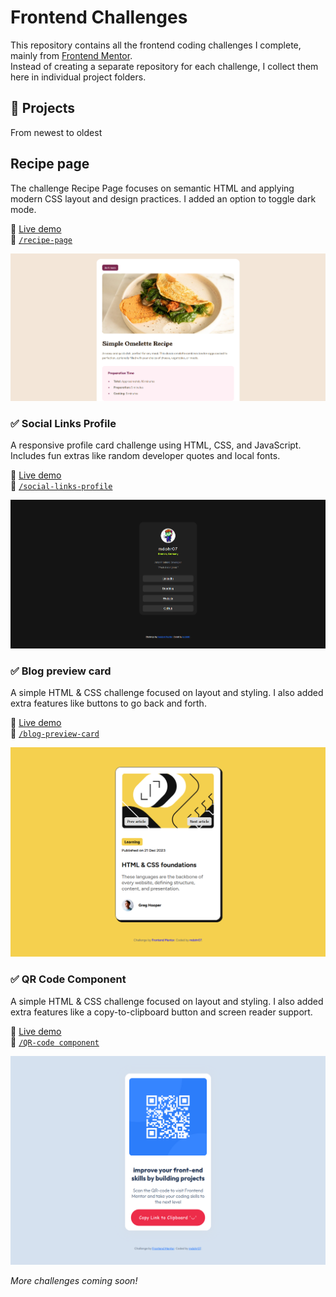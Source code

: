 # Frontend Challenges

This repository contains all the frontend coding challenges I complete, mainly from [Frontend Mentor](https://www.frontendmentor.io/).  
Instead of creating a separate repository for each challenge, I collect them here in individual project folders.

## 📁 Projects
From newest to oldest

## Recipe page
 The challenge Recipe Page focuses on semantic HTML and applying modern CSS layout and design practices. I added an option to toggle dark mode.

🔗 [Live demo](https://mdohr07.github.io/Frontend-Challenges/recipe-page/)  
📂 [`/recipe-page`](https://github.com/mdohr07/Frontend-Challenges/tree/main/recipe-page)

![Screenshot of Recipe Page](https://github.com/mdohr07/Frontend-Challenges/raw/main/recipe-page/screenshot.png)

### ✅ Social Links Profile

A responsive profile card challenge using HTML, CSS, and JavaScript. Includes fun extras like random developer quotes and local fonts.

🔗 [Live demo](https://mdohr07.github.io/Frontend-Challenges/social-links-profile/)  
📂 [`/social-links-profile`](https://github.com/mdohr07/Frontend-Challenges/tree/main/social-links-profile)

![Screenshot of Social Links Profile](https://github.com/mdohr07/Frontend-Challenges/raw/main/social-links-profile/Screenshot.png)

### ✅ Blog preview card

A simple HTML & CSS challenge focused on layout and styling. I also added extra features like buttons to go back and forth.

🔗 [Live demo](https://mdohr07.github.io/Frontend-Challenges/blog-preview-card/)  
📂 [`/blog-preview-card`](https://github.com/mdohr07/Frontend-Challenges/tree/main/blog-preview-card)

![Screenshot of Blog Preview Card](https://github.com/mdohr07/Frontend-Challenges/raw/main/blog-preview-card/screenshot.png)


### ✅ QR Code Component

A simple HTML & CSS challenge focused on layout and styling. I also added extra features like a copy-to-clipboard button and screen reader support.

🔗 [Live demo](https://mdohr07.github.io/Frontend-Challenges/QR-code%20component/)  
📂 [`/QR-code component`](QR-code%20component/)

![Screenshot of QR Code Component](QR-code%20component/images/Screenshot%202025-04-29.png)

_More challenges coming soon!_
